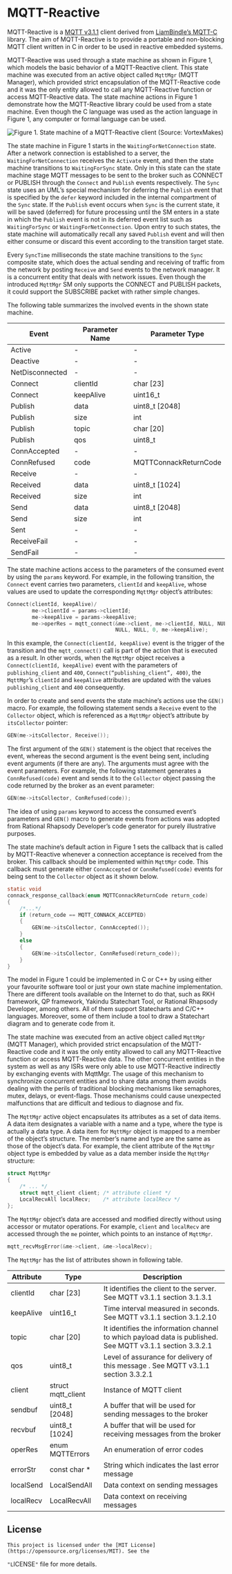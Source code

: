 # MQTT-Reactive
MQTT-Reactive is a [MQTT v3.1.1](http://docs.oasis-open.org/mqtt/mqtt/v3.1.1/os/mqtt-v3.1.1-os.html) client derived from 
[LiamBindle’s MQTT-C](https://github.com/LiamBindle/MQTT-C) library. The aim 
of MQTT-Reactive is to provide a portable and non-blocking MQTT client written in C in order to be used in reactive 
embedded systems.

MQTT-Reactive was used through a state machine as shown in Figure 1, which models the basic behavior of a MQTT-Reactive 
client. This state machine was executed from an active object called `MqttMgr` (MQTT Manager), which provided strict encapsulation of the MQTT-Reactive code and it was the only entity allowed to call any MQTT-Reactive function or access MQTT-Reactive data.
The state machine actions in Figure 1 demonstrate how the MQTT-Reactive library could be used from a state machine. 
Even though the C language was used as the action language in Figure 1, any computer or formal language can be used. 

![Figure 1. State machine of a MQTT-Reactive client (Source: VortexMakes)](/model/mqtt-reactive-model-code.png)

The state machine in Figure 1 starts in the `WaitingForNetConnection` state. After a network connection is established to a server, the `WaitingForNetConnection` receives the `Activate` event, and then the state machine transitions to `WaitingForSync` state. Only in this state can the state machine stage MQTT messages to be sent to the broker such as CONNECT or PUBLISH through the `Connect` and `Publish` events respectively. The `Sync` state uses an UML’s special mechanism for deferring the `Publish` event that is specified by the `defer` keyword included in the internal compartment of the `Sync` state. If the `Publish` event occurs when `Sync` is the current state, it will be saved (deferred) for future processing until the SM enters in a state in which the `Publish` event is not in its deferred event list such as `WaitingForSync` or `WaitingForNetConnection`. Upon entry to such states, the state machine will automatically recall any saved `Publish` event and will then either consume or discard this event according to the transition target state.

Every `SyncTime` milliseconds the state machine transitions to the `Sync` composite state, which does the actual sending and receiving of traffic from the network by posting `Receive` and `Send` events to the network manager. It is a concurrent entity that deals with network issues.
Even though the introduced `MqttMgr` SM only supports the CONNECT and PUBLISH packets, it could support the SUBSCRIBE packet with rather simple changes.

The following table summarizes the involved events in the shown state machine.

Event | Parameter Name | Parameter Type
------|----------------|---------------
Active | - | -
Deactive | - | -
NetDisconnected | - | -
Connect | clientId | char [23]
Connect | keepAlive | uint16_t
Publish | data | uint8_t [2048]
Publish | size | int
Publish | topic| char [20]
Publish | qos | uint8_t
ConnAccepted | - | -
ConnRefused | code | MQTTConnackReturnCode
Receive | - | -
Received | data | uint8_t [1024]
Received | size | int
Send | data | uint8_t [2048]
Send | size | int
Sent | - | -
ReceiveFail | - | -
SendFail | - | -


The state machine actions access to the parameters of the consumed event by using the `params` keyword. For example, in the following transition, the `Connect` event carries two parameters, `clientId` and `keepAlive`, whose values are used to update the corresponding `MqttMgr` object’s attributes:

```c
Connect(clientId, keepAlive)/
        me->clientId = params->clientId;
        me->keepAlive = params->keepAlive;
        me->operRes = mqtt_connect(&me->client, me->clientId, NULL, NULL, 0, 
                                   NULL, NULL, 0, me->keepAlive);
```

In this example, the `Connect(clientId, keepAlive)` event is the trigger of the transition and the `mqtt_connect()` call is part of the action that is executed as a result. In other words, when the `MqttMgr` object receives a `Connect(clientId, keepAlive)` event with the parameters of `publishing_client` and `400`, `Connect(“publishing_client”, 400)`, the `MqttMgr`’s `clientId` and `keepAlive` attributes are updated with the values `publishing_client` and `400` consequently.

In order to create and send events the state machine’s actions use the `GEN()` macro. For example, the following statement sends a `Receive` event to the `Collector` object, which is referenced as a `MqttMgr` object’s attribute by `itsCollector` pointer:

```c
GEN(me->itsCollector, Receive());
```

The first argument of the `GEN()` statement is the object that receives the event, whereas the second argument is the event being sent, including event arguments (if there are any). The arguments must agree with the event parameters. For example, the following statement generates a `ConnRefused(code)` event and sends it to the `Collector` object passing the code returned by the broker as an event parameter: 

```c
GEN(me->itsCollector, ConRefused(code));
```

The idea of using `params` keyword to access the consumed event’s parameters and `GEN()` macro to generate events from actions was adopted from Rational Rhapsody Developer’s code generator for purely illustrative purposes. 

The state machine‘s default action in Figure 1 sets the callback that is called by MQTT-Reactive whenever a connection acceptance is received from the broker. This callback should be implemented within `MqttMgr` code. This callback must generate either `ConnAccepted` or `ConnRefused(code)` events for being sent to the `Collector` object as it shown below. 

```c
static void
connack_response_callback(enum MQTTConnackReturnCode return_code)
{
    /*...*/
    if (return_code == MQTT_CONNACK_ACCEPTED)
    {
        GEN(me->itsCollector, ConnAccepted());
    }
    else
    {
        GEN(me->itsCollector, ConnRefused(return_code));
    }
}
```

The model in Figure 1 could be implemented in C or C++ by using either your favourite software tool or just your own state machine implementation. There are different tools available on the Internet to do that, such as RKH framework, QP framework, Yakindu Statechart Tool, or Rational Rhapsody Developer, among others. All of them support Statecharts and C/C++ languages. Moreover, some of them include a tool to draw a Statechart diagram and to generate code from it.

The state machine was executed from an active object called `MqttMgr` (MQTT Manager), which provided strict encapsulation of the MQTT-Reactive code and it was the only entity allowed to call any MQTT-Reactive function or access MQTT-Reactive data. The other concurrent entities in the system as well as any ISRs were only able to use MQTT-Reactive indirectly by exchanging events with MqttMgr. The usage of this mechanism to synchronize concurrent entities and to share data among them avoids dealing with the perils of traditional blocking mechanisms like semaphores, mutex, delays, or event-flags. Those mechanisms could cause unexpected malfunctions that are difficult and tedious to diagnose and fix.

The `MqttMgr` active object encapsulates its attributes as a set of data items. A data item designates a variable with a name and a type, where the type is actually a data type. A data item for `MqttMgr` object is mapped to a member of the object’s structure. The member’s name and type are the same as those of the object’s data. For example, the client attribute of the `MqttMgr` object type is embedded by value as a data member inside the `MqttMgr` structure:

```c
struct MqttMgr 
{
    /* ... */
    struct mqtt_client client; /* attribute client */
    LocalRecvAll localRecv;    /* attribute localRecv */
};
```

The `MqttMgr` object’s data are accessed and modified directly without using accessor or mutator operations. For example, `client` and `localRecv` are accessed through the `me` pointer, which points to an instance of `MqttMgr`.

```c
mqtt_recvMsgError(&me->client, &me->localRecv);
```

The `MqttMgr` has the list of attributes shown in following table.

Attribute | Type | Description
----------|------|------------
clientId | char [23] | It identifies the client to the server. See MQTT v3.1.1 section 3.1.3.1
keepAlive | uint16_t | Time interval measured in seconds. See MQTT v3.1.1 section 3.1.2.10
topic | char [20] | It identifies the information channel to which payload data is published. See MQTT v3.1.1 section 3.3.2.1
qos | uint8_t | Level of assurance for delivery of this message . See MQTT v3.1.1 section 3.3.2.1
client | struct mqtt_client | Instance of MQTT client
sendbuf | uint8_t [2048] | A buffer that will be used for sending messages to the broker
recvbuf | uint8_t [1024] | A buffer that will be used for receiving messages from the broker
operRes | enum MQTTErrors | An enumeration of error codes
errorStr | const char * | String which indicates the last error message 
localSend | LocalSendAll | Data context on sending messages
localRecv | LocalRecvAll | Data context on receiving messages

## License
`This project is licensed under the [MIT License](https://opensource.org/licenses/MIT). See the` 

`"L`ICENSE`"` file for more details.
